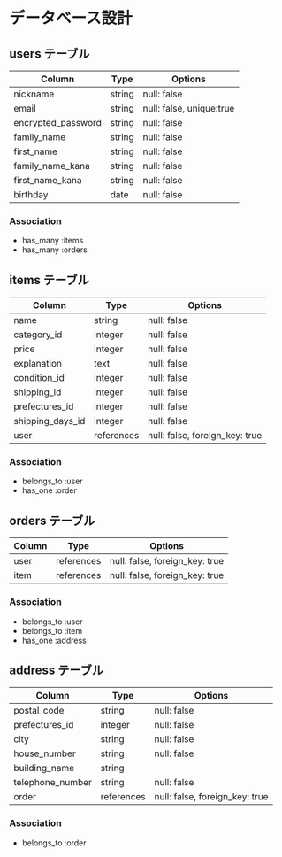 # データベース設計

## users テーブル

| Column             | Type   | Options                  |
|--------------------|--------|--------------------------|
| nickname           | string | null: false              |
| email              | string | null: false, unique:true |
| encrypted_password | string | null: false              |
| family_name        | string | null: false              |
| first_name         | string | null: false              |
| family_name_kana   | string | null: false              |
| first_name_kana    | string | null: false              |
| birthday           | date   | null: false              |

### Association

- has_many :items
- has_many :orders

## items テーブル

| Column             | Type       | Options                        |
|--------------------|------------|--------------------------------|
| name               | string     | null: false                    |
| category_id        | integer    | null: false                    |
| price              | integer    | null: false                    |
| explanation        | text       | null: false                    |
| condition_id       | integer    | null: false                    |
| shipping_id        | integer    | null: false                    |
| prefectures_id     | integer    | null: false                    |
| shipping_days_id   | integer    | null: false                    |
| user               | references | null: false, foreign_key: true |

### Association

- belongs_to :user
- has_one :order

## orders テーブル

| Column           | Type       | Options                        |
|------------------|------------|--------------------------------|
| user             | references | null: false, foreign_key: true |
| item             | references | null: false, foreign_key: true |

### Association

- belongs_to :user
- belongs_to :item
- has_one :address

## address テーブル

| Column           | Type       | Options                        |
|------------------|------------|--------------------------------|
| postal_code      | string     | null: false                    |
| prefectures_id   | integer    | null: false                    |
| city             | string     | null: false                    |
| house_number     | string     | null: false                    |
| building_name    | string     |                                |
| telephone_number | string     | null: false                    |
| order            | references | null: false, foreign_key: true |

### Association

- belongs_to :order